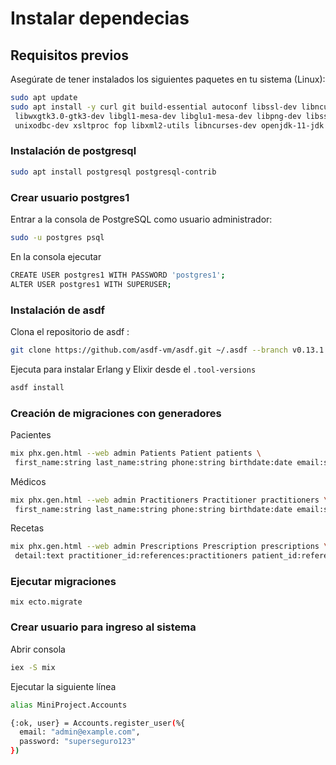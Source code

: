 # Instalar dependecias


## Requisitos previos

Asegúrate de tener instalados los siguientes paquetes en tu sistema (Linux):

```bash
sudo apt update
sudo apt install -y curl git build-essential autoconf libssl-dev libncurses5-dev \
 libwxgtk3.0-gtk3-dev libgl1-mesa-dev libglu1-mesa-dev libpng-dev libssh-dev \
 unixodbc-dev xsltproc fop libxml2-utils libncurses-dev openjdk-11-jdk
```
### Instalación de postgresql

```bash
sudo apt install postgresql postgresql-contrib
```

### Crear usuario postgres1

Entrar a la consola de PostgreSQL como usuario administrador:

```bash
sudo -u postgres psql
```

En la consola ejecutar 

```bash
CREATE USER postgres1 WITH PASSWORD 'postgres1';
ALTER USER postgres1 WITH SUPERUSER;
```


### Instalación de asdf

Clona el repositorio de asdf :


```bash
git clone https://github.com/asdf-vm/asdf.git ~/.asdf --branch v0.13.1
```


Ejecuta para instalar Erlang y Elixir desde el
```.tool-versions ```


```bash
asdf install
```

### Creación de migraciones con generadores

Pacientes

```bash
mix phx.gen.html --web admin Patients Patient patients \
 first_name:string last_name:string phone:string birthdate:date email:string
```
Médicos

```bash
mix phx.gen.html --web admin Practitioners Practitioner practitioners \
 first_name:string last_name:string phone:string birthdate:date email:string
```

Recetas

```bash
mix phx.gen.html --web admin Prescriptions Prescription prescriptions \
 detail:text practitioner_id:references:practitioners patient_id:references:patients
```

### Ejecutar migraciones

```
mix ecto.migrate
```

### Crear usuario para ingreso al sistema

Abrir consola

```bash
iex -S mix
```

Ejecutar la siguiente línea

```bash
alias MiniProject.Accounts

{:ok, user} = Accounts.register_user(%{
  email: "admin@example.com",
  password: "superseguro123"
})
```